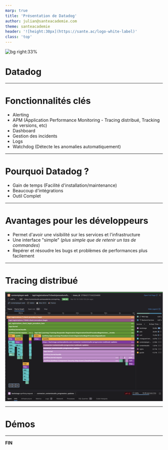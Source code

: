 ```yaml
---
marp: true
title: 'Présentation de Datadog'
author: julian@santeacademie.com
theme: santeacademie
header: '![height:30px](https://sante.ac/logo-white-label)'
class: 'top'
---
```

<!-- _class: dark top -->

![bg right:33%](https://mma.prnewswire.com/media/1730117/Datadog_logo.jpg?p=facebook)

# Datadog


---
# Fonctionnalités clés
- Alerting
- APM (Application Performance Monitoring - Tracing distribué, Tracking de versions, etc)
- Dashboard
- Gestion des incidents
- Logs
- Watchdog (Détecte les anomalies automatiquement)
---
<!-- _class: top teal -->
# Pourquoi Datadog ?
- Gain de temps (Facilité d'installation/maintenance)
- Beaucoup d'intégrations
- Outil Complet
---
# Avantages pour les développeurs
- Permet d'avoir une visibilité sur les services et l'infrastructure
- Une interface "simple" (*plus simple que de retenir un tas de commandes*)
- Repérer et résoudre les bugs et problèmes de performances plus facilement
---
# Tracing distribué
![image](image.png)
<!--
https://app.datadoghq.eu/apm/trace/379842171542254600 
Le Tracing distribué permet de voir le chemin d'une requêtes à travers différents services/applications
Utile pour comprendre d'ou vient le problème quand différents services sont impactés
-->
<style scoped>section {margin-top: -100px} img{max-height:min-content;}</style>

---
<!-- _class: top amber -->
# Démos
<!-- 
Voir les routes avec le plus de latence d'un service
Retrouver une trace depuis une requête (header x-datadog-trace-id)
Voir les logs d'une application
Corrélation logs/traces
Case managment
-->
---
<!-- _class: invert flat teal center -->
<!-- _footer: '' -->

**FIN**
